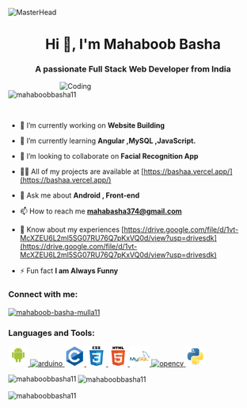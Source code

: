![MasterHead](https://www.sogeti.com/globalassets/global/content-images/explore/blog/2020-predictions/00086---desk-anim---dark-blue---v0.1.gif)
<h1 align="center">Hi 👋, I'm Mahaboob Basha</h1>
<h3 align="center">A passionate Full Stack Web Developer from India</h3>
<img align="right" alt="Coding" width="400" src="https://cdn.dribbble.com/users/2131993/screenshots/4948736/thoughtworks-gif_dribbble.gif">

<p align="left"> <img src="https://komarev.com/ghpvc/?username=mahaboobbasha11&label=Profile%20views&color=0e75b6&style=flat" alt="mahaboobbasha11" /> </p>

<p align="left"> <a href="https://twitter.com/" target="blank"><img src="https://img.shields.io/twitter/follow/?logo=twitter&style=for-the-badge" alt="" /></a> </p>

- 🔭 I’m currently working on **Website Building**

- 🌱 I’m currently learning **Angular ,MySQL ,JavaScript.**

- 👯 I’m looking to collaborate on **Facial Recognition App**

- 👨‍💻 All of my projects are available at [https://bashaa.vercel.app/](https://bashaa.vercel.app/)

- 💬 Ask me about **Android , Front-end**

- 📫 How to reach me **mahabasha374@gmail.com**

- 📄 Know about my experiences [https://drive.google.com/file/d/1vt-McXZEU6L2ml5SG07RU76Q7pKxVQ0d/view?usp=drivesdk](https://drive.google.com/file/d/1vt-McXZEU6L2ml5SG07RU76Q7pKxVQ0d/view?usp=drivesdk)

- ⚡ Fun fact **I am Always Funny**

<h3 align="left">Connect with me:</h3>
<p align="left">
<a href="https://linkedin.com/in/mahaboob-basha-mulla11" target="blank"><img align="center" src="https://raw.githubusercontent.com/rahuldkjain/github-profile-readme-generator/master/src/images/icons/Social/linked-in-alt.svg" alt="mahaboob-basha-mulla11" height="30" width="40" /></a>
</p>

<h3 align="left">Languages and Tools:</h3>
<p align="left"> <a href="https://developer.android.com" target="_blank" rel="noreferrer"> <img src="https://raw.githubusercontent.com/devicons/devicon/master/icons/android/android-original-wordmark.svg" alt="android" width="40" height="40"/> </a> <a href="https://www.arduino.cc/" target="_blank" rel="noreferrer"> <img src="https://cdn.worldvectorlogo.com/logos/arduino-1.svg" alt="arduino" width="40" height="40"/> </a> <a href="https://www.cprogramming.com/" target="_blank" rel="noreferrer"> <img src="https://raw.githubusercontent.com/devicons/devicon/master/icons/c/c-original.svg" alt="c" width="40" height="40"/> </a> <a href="https://www.w3schools.com/css/" target="_blank" rel="noreferrer"> <img src="https://raw.githubusercontent.com/devicons/devicon/master/icons/css3/css3-original-wordmark.svg" alt="css3" width="40" height="40"/> </a> <a href="https://www.w3.org/html/" target="_blank" rel="noreferrer"> <img src="https://raw.githubusercontent.com/devicons/devicon/master/icons/html5/html5-original-wordmark.svg" alt="html5" width="40" height="40"/> </a> <a href="https://www.mysql.com/" target="_blank" rel="noreferrer"> <img src="https://raw.githubusercontent.com/devicons/devicon/master/icons/mysql/mysql-original-wordmark.svg" alt="mysql" width="40" height="40"/> </a> <a href="https://opencv.org/" target="_blank" rel="noreferrer"> <img src="https://www.vectorlogo.zone/logos/opencv/opencv-icon.svg" alt="opencv" width="40" height="40"/> </a> <a href="https://www.python.org" target="_blank" rel="noreferrer"> <img src="https://raw.githubusercontent.com/devicons/devicon/master/icons/python/python-original.svg" alt="python" width="40" height="40"/> </a> </p>

<p><img align="left" src="https://github-readme-stats.vercel.app/api/top-langs?username=mahaboobbasha11&show_icons=true&locale=en&layout=compact" alt="mahaboobbasha11" /></p>

<p>&nbsp;<img align="center" src="https://github-readme-stats.vercel.app/api?username=mahaboobbasha11&show_icons=true&locale=en" alt="mahaboobbasha11" /></p>

<p><img align="center" src="https://github-readme-streak-stats.herokuapp.com/?user=mahaboobbasha11&" alt="mahaboobbasha11" /></p>

